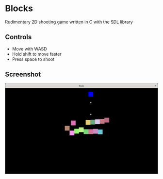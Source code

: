 # Blocks
Rudimentary 2D shooting game written in C with the SDL library

## Controls
- Move with WASD
- Hold shift to move faster
- Press space to shoot

## Screenshot
<img src="https://raw.githubusercontent.com/clovis-p/blocks/main/screenshots/screenshot1.png" title="Screenshot">

